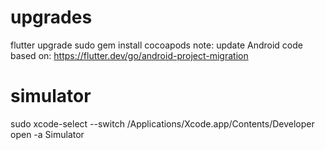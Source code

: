 # upgrades
flutter upgrade
sudo gem install cocoapods
note: update Android code based on: https://flutter.dev/go/android-project-migration

# simulator
sudo xcode-select --switch /Applications/Xcode.app/Contents/Developer
open -a Simulator
